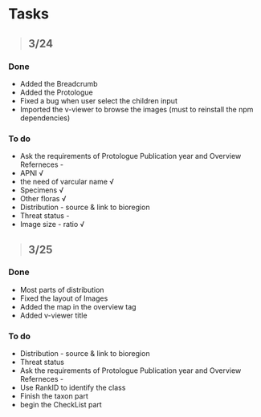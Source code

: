 # Tasks
> ## 3/24
### Done
- Added the Breadcrumb 
- Added the Protologue
- Fixed a bug when user select the children input
- Imported the v-viewer to browse the images (must to reinstall the npm dependencies)
### To do
- Ask the requirements of Protologue Publication year and Overview Referneces -
- APNI √
- the need of varcular name √
- Specimens √
- Other floras √
- Distribution - source & link to bioregion
- Threat status - 
- Image size - ratio √
  
> ## 3/25
### Done
- Most parts of distribution
- Fixed the layout of Images
- Added the map in the overview tag
- Added v-viewer title
### To do
- Distribution - source & link to bioregion
- Threat status
- Ask the requirements of Protologue Publication year and Overview Referneces -
- Use RankID to identify the class
- Finish the taxon part
- begin the CheckList part